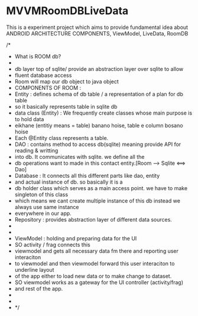 # MVVMRoomDBLiveData
This is a experiment project which aims to provide fundamental idea about ANDROID ARCHITECTURE COMPONENTS, ViewModel, LiveData, RoomDB

/*
* What is ROOM db?
* 
* db layer top of sqlite/ provide an abstraction layer over sqlite to allow
* fluent database access
* Room will map our db object to java object
* COMPONENTS OF ROOM :
* Entity : defines schema of db table   / a representation of a plan for db table
* so it basically represents table in sqlite db
* data class (Entity) : We frequently create classes whose main purpose is to hold data
* eikhane (entitiy means = table) banano hoise, table e column bosano hoise
* Each @Entity class represents a table.
* DAO : contains method to access db(sqlite) meaning provide API for reading & writting
* into db. It communicates with sqlite. we define all the
* db operations want to made in this contact entity.[Room --> Sqlite <==> Dao] 
* Database : It connects all this different parts like dao, entity 
* and actual instance of db. so basically it is a
* db holder class which serves as a main access point. we have to make singleton of this class
* which means we cant create multiple instance of this db instead we always use same instance 
* everywhere in our app.
* Repository : provides abstraction layer of different data sources.
*
*
* ViewModel : holding and preparing data for the UI 
* SO activity / frag connects this 
* viewmodel and gets all necessary data fm there and reporting user interaciton
* to viewmodel and then viewmodel forward this user interaciton to underline layout 
* of the app either to load new data or to make change to dataset.
* SO viewmodel works as a gateway for the UI controller (activity/frag)
* and rest of the app.
* 
*
* */
